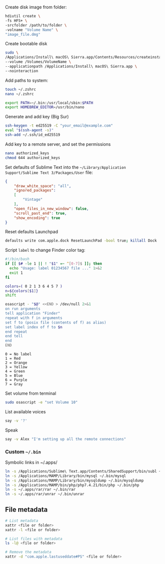 Create disk image from folder:

```bash
hdiutil create \
-fs HFS+ \
-srcfolder /path/to/folder \
-volname "Volume Name" \
"image_file.dmg"
```

Create bootable disk

```bash
sudo \
/Applications/Install\ macOS\ Sierra.app/Contents/Resources/createinstallmedia \
--volume /Volumes/VolumeName \
--applicationpath /Applications/Install\ macOS\ Sierra.app \
--nointeraction
```

Add paths to system:
```sh
touch ~/.zshrc
nano ~/.zshrc 
```

```sh
export PATH=~/.bin:/usr/local/sbin:$PATH
export HOMEBREW_EDITOR=/usr/bin/nano
```

Generate and add key (Big Sur)
```sh
ssh-keygen -t ed25519 -C "your_email@example.com"
eval "$(ssh-agent -s)"
ssh-add ~/.ssh/id_ed25519
```

Add key to a remote server, and set the permissions
```sh
nano authorized_keys
chmod 644 authorized_keys
```

Set defaults of Sublime Text into the `~/Library/Application Support/Sublime Text 3/Packages/User` file:

```json
{
	"draw_white_space": "all",
	"ignored_packages":
	[
		"Vintage"
	],
	"open_files_in_new_window": false,
	"scroll_past_end": true,
	"show_encoding": true
}
```

Reset defaults Launchpad
```sh
defaults write com.apple.dock ResetLaunchPad -bool true; killall Dock
```

Script `label` to change Finder color tag:
```sh
#!/bin/bash
if [[ $# -le 1 || ! "$1" =~ ^[0-7]$ ]]; then
  echo "Usage: label 01234567 file ..." 1>&2
  exit 1
fi

colors=( 0 2 1 3 6 4 5 7 )
n=${colors[$1]}
shift

osascript - "$@" <<END > /dev/null 2>&1
on run arguments
tell application "Finder"
repeat with f in arguments
set f to (posix file (contents of f) as alias)
set label index of f to $n
end repeat
end tell
end
END
```

```
0 = No label
1 = Red
2 = Orange
3 = Yellow
4 = Green
5 = Blue
6 = Purple
7 = Gray
```

Set volume from terminal
```sh
sudo osascript -e "set Volume 10"
```

List available voices
```sh
say -v '?'
```

Speak
```sh
say -v Alex "I'm setting up all the remote connections"
```

### Custom `~/.bin`

Symbolic links in ~/.apps/
```sh
ln -s /Applications/Sublime\ Text.app/Contents/SharedSupport/bin/subl ~/.bin/sublime
ln -s /Applications/MAMP/Library/bin/mysql ~/.bin/mysql
ln -s /Applications/MAMP/Library/bin/mysqldump ~/.bin/mysqldump
ln -s /Applications/MAMP/bin/php/php7.4.21/bin/php ~/.bin/php
ln -s ~/.apps/rar/rar ~/.bin/rar
ln -s ~/.apps/rar/unrar ~/.bin/unrar
```

## File metadata
```sh
# List metadata
xattr <file or folder>
xattr -l <file or folder>

# List files with metadata
ls -l@ <file or folder>

# Remove the metadata
xattr -d "com.apple.lastuseddate#PS" <file or folder>
```
